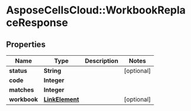 # AsposeCellsCloud::WorkbookReplaceResponse

## Properties
Name | Type | Description | Notes
------------ | ------------- | ------------- | -------------
**status** | **String** |  | [optional] 
**code** | **Integer** |  | 
**matches** | **Integer** |  | 
**workbook** | [**LinkElement**](LinkElement.md) |  | [optional] 



